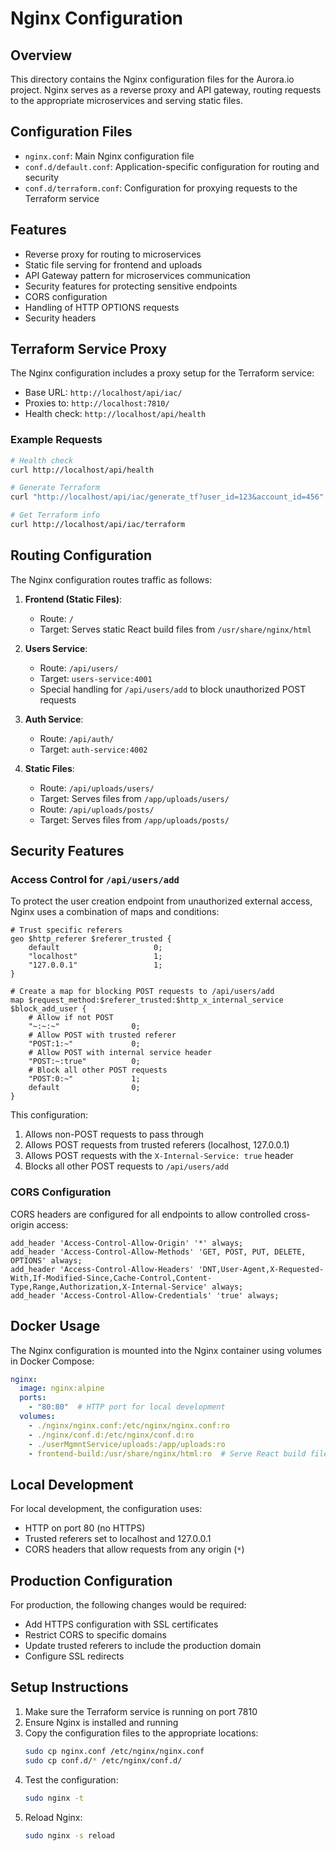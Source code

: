 # Nginx Configuration

## Overview

This directory contains the Nginx configuration files for the Aurora.io project. Nginx serves as a reverse proxy and API gateway, routing requests to the appropriate microservices and serving static files.

## Configuration Files

- `nginx.conf`: Main Nginx configuration file
- `conf.d/default.conf`: Application-specific configuration for routing and security
- `conf.d/terraform.conf`: Configuration for proxying requests to the Terraform service

## Features

- Reverse proxy for routing to microservices
- Static file serving for frontend and uploads
- API Gateway pattern for microservices communication
- Security features for protecting sensitive endpoints
- CORS configuration
- Handling of HTTP OPTIONS requests
- Security headers

## Terraform Service Proxy

The Nginx configuration includes a proxy setup for the Terraform service:

- Base URL: `http://localhost/api/iac/`
- Proxies to: `http://localhost:7810/`
- Health check: `http://localhost/api/health`

### Example Requests

```bash
# Health check
curl http://localhost/api/health

# Generate Terraform
curl "http://localhost/api/iac/generate_tf?user_id=123&account_id=456"

# Get Terraform info
curl http://localhost/api/iac/terraform
```

## Routing Configuration

The Nginx configuration routes traffic as follows:

1. **Frontend (Static Files)**:
   - Route: `/`
   - Target: Serves static React build files from `/usr/share/nginx/html`

2. **Users Service**:
   - Route: `/api/users/`
   - Target: `users-service:4001`
   - Special handling for `/api/users/add` to block unauthorized POST requests

3. **Auth Service**:
   - Route: `/api/auth/`
   - Target: `auth-service:4002`

4. **Static Files**:
   - Route: `/api/uploads/users/`
   - Target: Serves files from `/app/uploads/users/`
   - Route: `/api/uploads/posts/`
   - Target: Serves files from `/app/uploads/posts/`

## Security Features

### Access Control for `/api/users/add`

To protect the user creation endpoint from unauthorized external access, Nginx uses a combination of maps and conditions:

```nginx
# Trust specific referers
geo $http_referer $referer_trusted {
    default                     0;
    "localhost"                 1;
    "127.0.0.1"                 1;
}

# Create a map for blocking POST requests to /api/users/add
map $request_method:$referer_trusted:$http_x_internal_service $block_add_user {
    # Allow if not POST
    "~:~:~"                0;
    # Allow POST with trusted referer
    "POST:1:~"             0;
    # Allow POST with internal service header
    "POST:~:true"          0;
    # Block all other POST requests
    "POST:0:~"             1;
    default                0;
}
```

This configuration:
1. Allows non-POST requests to pass through
2. Allows POST requests from trusted referers (localhost, 127.0.0.1)
3. Allows POST requests with the `X-Internal-Service: true` header
4. Blocks all other POST requests to `/api/users/add`

### CORS Configuration

CORS headers are configured for all endpoints to allow controlled cross-origin access:

```nginx
add_header 'Access-Control-Allow-Origin' '*' always;
add_header 'Access-Control-Allow-Methods' 'GET, POST, PUT, DELETE, OPTIONS' always;
add_header 'Access-Control-Allow-Headers' 'DNT,User-Agent,X-Requested-With,If-Modified-Since,Cache-Control,Content-Type,Range,Authorization,X-Internal-Service' always;
add_header 'Access-Control-Allow-Credentials' 'true' always;
```

## Docker Usage

The Nginx configuration is mounted into the Nginx container using volumes in Docker Compose:

```yaml
nginx:
  image: nginx:alpine
  ports:
    - "80:80"  # HTTP port for local development
  volumes:
    - ./nginx/nginx.conf:/etc/nginx/nginx.conf:ro
    - ./nginx/conf.d:/etc/nginx/conf.d:ro
    - ./userMgmntService/uploads:/app/uploads:ro
    - frontend-build:/usr/share/nginx/html:ro  # Serve React build files
```

## Local Development

For local development, the configuration uses:
- HTTP on port 80 (no HTTPS)
- Trusted referers set to localhost and 127.0.0.1
- CORS headers that allow requests from any origin (`*`)

## Production Configuration

For production, the following changes would be required:
- Add HTTPS configuration with SSL certificates
- Restrict CORS to specific domains
- Update trusted referers to include the production domain
- Configure SSL redirects

## Setup Instructions

1. Make sure the Terraform service is running on port 7810
2. Ensure Nginx is installed and running
3. Copy the configuration files to the appropriate locations:
   ```bash
   sudo cp nginx.conf /etc/nginx/nginx.conf
   sudo cp conf.d/* /etc/nginx/conf.d/
   ```
4. Test the configuration:
   ```bash
   sudo nginx -t
   ```
5. Reload Nginx:
   ```bash
   sudo nginx -s reload
   ``` 